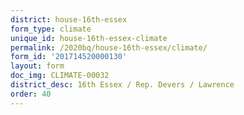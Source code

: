 ```yaml
---
district: house-16th-essex
form_type: climate
unique_id: house-16th-essex-climate
permalink: /2020bq/house-16th-essex/climate/
form_id: '201714520000130'
layout: form
doc_img: CLIMATE-00032
district_desc: 16th Essex / Rep. Devers / Lawrence
order: 40
---
```

